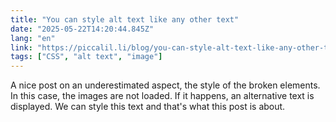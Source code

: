 ```yaml
---
title: "You can style alt text like any other text"
date: "2025-05-22T14:20:44.845Z"
lang: "en"
link: "https://piccalil.li/blog/you-can-style-alt-text-like-any-other-text/"
tags: ["CSS", "alt text", "image"]
---
```


A nice post on an underestimated aspect, the style of the broken elements. In this case, the images are not loaded. If it happens, an alternative text is displayed. We can style this text and that's what this post is about.